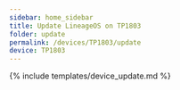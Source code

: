 ```yaml
---
sidebar: home_sidebar
title: Update LineageOS on TP1803
folder: update
permalink: /devices/TP1803/update
device: TP1803
---
```

{% include templates/device_update.md %}
